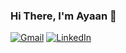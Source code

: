 ### Hi There, I'm Ayaan 👋 

[![Gmail](https://img.shields.io/static/v1?label=&message=Gmail&color=%23EA4335&style=for-the-badge&logo=Gmail&logoColor=white)](mailto:ayaanzaveri08@gmail.com)
[![LinkedIn](https://img.shields.io/static/v1?label=&message=LinkedIn&color=%230A66C2&style=for-the-badge&logo=LinkedIn&logoColor=white)](https://www.linkedin.com/in/ayaan-zaveri-a0511b1a7/)
